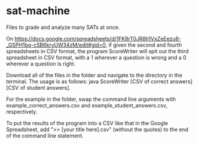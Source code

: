 # sat-machine
Files to grade and analyze many SATs at once.

On https://docs.google.com/spreadsheets/d/1FK8rT0JR8h1VxZeEezu8-_GSPH1bq-cSB6kryUW34zM/edit#gid=0, if given the second and fourth spreadsheets in CSV format, the program ScoreWriter will spit out the third spreadsheet in CSV format, with a 1 wherever a question is wrong and a 0 wherever a question is right.

Download all of the files in the folder and navigate to the directory in the terminal. The usage is as follows:
java ScoreWriter [CSV of correct answers] [CSV of student answers].

For the example in the folder, swap the command line arguments with
example_correct_answers.csv and example_student_answers.csv, respectively.

To put the results of the program into a CSV like that in the Google Spreadsheet, add ">> [your title here].csv" (without the quotes) to the end of the command line statement. 
